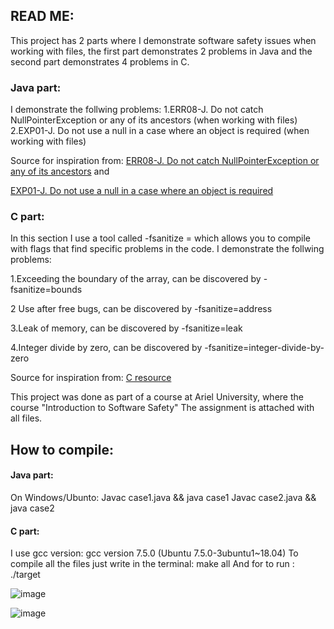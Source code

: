 ## READ ME:
This project has 2 parts where I demonstrate software safety issues when working with files, 
the first part demonstrates 2 problems in Java and the second part demonstrates 4 problems in C.

### Java part:
I demonstrate the follwing problems:
1.ERR08-J. Do not catch NullPointerException or any of its ancestors (when working with files)
2.EXP01-J. Do not use a null in a case where an object is required (when working with files)

Source for inspiration from:
[ERR08-J. Do not catch NullPointerException or any of its ancestors](https://wiki.sei.cmu.edu/confluence/display/java/ERR08-J.+Do+not+catch+NullPointerException+or+any+of+its+ancestors) and

[EXP01-J. Do not use a null in a case where an object is required](https://wiki.sei.cmu.edu/confluence/display/java/EXP01-J.+Do+not+use+a+null+in+a+case+where+an+object+is+required)

### C part:
In this section I use a tool called -fsanitize = which allows you to compile with flags that find specific problems in the code.
I demonstrate the follwing problems:

1.Exceeding the boundary of the array, can be discovered by -fsanitize=bounds

2 Use after free bugs, can be discovered by -fsanitize=address

3.Leak of memory, can be discovered by -fsanitize=leak

4.Integer divide by zero, can be discovered by -fsanitize=integer-divide-by-zero

Source for inspiration from:
[C resource](https://gcc.gnu.org/onlinedocs/gcc/Instrumentation-Options.html)

This project was done as part of a course at Ariel University, where the course "Introduction to Software Safety"
The assignment is attached with all files.

## How to compile:
#### Java part:

On Windows/Ubunto:
Javac case1.java && java case1
Javac case2.java && java case2

#### C part:

I use gcc version: gcc version 7.5.0 (Ubuntu 7.5.0-3ubuntu1~18.04)
To compile all the files just write in the terminal: make all
And for to run : ./target

![image](https://user-images.githubusercontent.com/57855070/83323867-2f2e0680-a26a-11ea-86bf-7966e416d2dc.png)

![image](https://user-images.githubusercontent.com/57855070/83323879-3e14b900-a26a-11ea-9b69-67d21e81ae5e.png)

